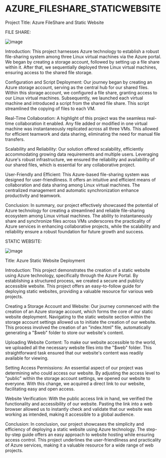 # AZURE_FILESHARE_STATICWEBSITE

Project Title: Azure FileShare and Static Website 

FILE SHARE:

![image](https://github.com/21a91a6121/AZURE_FILESHARE_STATICWEBSITE/assets/98638809/83fa197b-b916-48b1-bce2-5eea8afaeb37)

Introduction:
This project harnesses Azure technology to establish a robust file-sharing system among three Linux virtual machines via the Azure portal. We began by creating a storage account, followed by setting up a file share within it. After that, we sequentially deployed three Linux virtual machines, ensuring access to the shared file storage.

Configuration and Script Deployment:
Our journey began by creating an Azure storage account, serving as the central hub for our shared files. Within this storage account, we configured a file share, granting access to our Linux virtual machines. Subsequently, we launched each virtual machine and introduced a script from the shared file share. This script streamlined the copying of files to each VM.

Real-Time Collaboration:
A highlight of this project was the seamless real-time collaboration it enabled. Any file added or modified in one virtual machine was instantaneously replicated across all three VMs. This allowed for efficient teamwork and data sharing, eliminating the need for manual file transfers.

Scalability and Reliability:
Our solution offered scalability, efficiently accommodating growing data requirements and multiple users. Leveraging Azure's robust infrastructure, we ensured the reliability and availability of our shared files, which is essential for any collaborative project.

User-Friendly and Efficient:
This Azure-based file-sharing system was designed for user-friendliness. It offers an intuitive and efficient means of collaboration and data sharing among Linux virtual machines. The centralized management and automatic synchronization enhance productivity and teamwork.

Conclusion:
In summary, our project effectively showcased the potential of Azure technology for creating a streamlined and reliable file-sharing ecosystem among Linux virtual machines. The ability to instantaneously share and synchronize files across VMs underscores the practicality of Azure services in enhancing collaborative projects, while the scalability and reliability ensure a robust foundation for future growth and success.
      
STATIC WEBSITE:

![image](https://github.com/21a91a6121/AZURE_FILESHARE_STATICWEBSITE/assets/98638809/ac0f5e31-1306-4a65-8fd1-b203e14f3ddd)

Title: Azure Static Website Deployment

Introduction:
This project demonstrates the creation of a static website using Azure technology, specifically through the Azure Portal. By establishing a structured process, we created a secure and publicly accessible website. This project offers an easy-to-follow guide for deploying static websites, providing a valuable resource for various web projects.

Creating a Storage Account and Website:
Our journey commenced with the creation of an Azure storage account, which forms the core of our static website deployment. Navigating to the static website section within the storage account settings allowed us to initiate the creation of our website. This process involved the creation of an "index.html" file, automatically generating a "$web" folder to store our website's content.

Uploading Website Content:
To make our website accessible to the world, we uploaded all the necessary website files into the "$web" folder. This straightforward task ensured that our website's content was readily available for viewing.

Setting Access Permissions:
An essential aspect of our project was determining who could access our website. By adjusting the access level to "public" within the storage account settings, we opened our website to everyone. With this change, we acquired a direct link to our website, facilitating easy and open access.

Website Verification:
With the public access link in hand, we verified the functionality and accessibility of our website. Pasting the link into a web browser allowed us to instantly check and validate that our website was working as intended, making it accessible to a global audience.

Conclusion:
In conclusion, our project showcases the simplicity and efficiency of deploying a static website using Azure technology. The step-by-step guide offers an easy approach to website hosting while ensuring access control. This project underlines the user-friendliness and practicality of Azure services, making it a valuable resource for a wide range of web projects.
